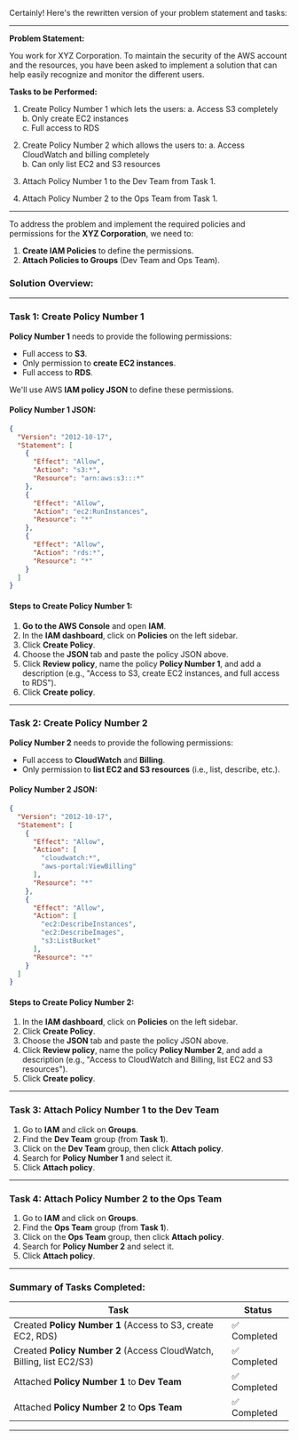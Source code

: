 Certainly! Here's the rewritten version of your problem statement and tasks:

---

**Problem Statement:**

You work for XYZ Corporation. To maintain the security of the AWS account and the resources, you have been asked to implement a solution that can help easily recognize and monitor the different users.

**Tasks to be Performed:**

1. Create Policy Number 1 which lets the users:
   a. Access S3 completely  
   b. Only create EC2 instances  
   c. Full access to RDS  

2. Create Policy Number 2 which allows the users to:
   a. Access CloudWatch and billing completely  
   b. Can only list EC2 and S3 resources  

3. Attach Policy Number 1 to the Dev Team from Task 1.

4. Attach Policy Number 2 to the Ops Team from Task 1.

---

To address the problem and implement the required policies and permissions for the **XYZ Corporation**, we need to:

1. **Create IAM Policies** to define the permissions.
2. **Attach Policies to Groups** (Dev Team and Ops Team).

### **Solution Overview:**

---

### **Task 1: Create Policy Number 1**

**Policy Number 1** needs to provide the following permissions:
- Full access to **S3**.
- Only permission to **create EC2 instances**.
- Full access to **RDS**.

We'll use AWS **IAM policy JSON** to define these permissions.

#### **Policy Number 1 JSON:**
```json
{
  "Version": "2012-10-17",
  "Statement": [
    {
      "Effect": "Allow",
      "Action": "s3:*",
      "Resource": "arn:aws:s3:::*"
    },
    {
      "Effect": "Allow",
      "Action": "ec2:RunInstances",
      "Resource": "*"
    },
    {
      "Effect": "Allow",
      "Action": "rds:*",
      "Resource": "*"
    }
  ]
}
```

#### **Steps to Create Policy Number 1:**
1. **Go to the AWS Console** and open **IAM**.
2. In the **IAM dashboard**, click on **Policies** on the left sidebar.
3. Click **Create Policy**.
4. Choose the **JSON** tab and paste the policy JSON above.
5. Click **Review policy**, name the policy **Policy Number 1**, and add a description (e.g., "Access to S3, create EC2 instances, and full access to RDS").
6. Click **Create policy**.

---

### **Task 2: Create Policy Number 2**

**Policy Number 2** needs to provide the following permissions:
- Full access to **CloudWatch** and **Billing**.
- Only permission to **list EC2 and S3 resources** (i.e., list, describe, etc.).

#### **Policy Number 2 JSON:**
```json
{
  "Version": "2012-10-17",
  "Statement": [
    {
      "Effect": "Allow",
      "Action": [
        "cloudwatch:*",
        "aws-portal:ViewBilling"
      ],
      "Resource": "*"
    },
    {
      "Effect": "Allow",
      "Action": [
        "ec2:DescribeInstances",
        "ec2:DescribeImages",
        "s3:ListBucket"
      ],
      "Resource": "*"
    }
  ]
}
```

#### **Steps to Create Policy Number 2:**
1. In the **IAM dashboard**, click on **Policies** on the left sidebar.
2. Click **Create Policy**.
3. Choose the **JSON** tab and paste the policy JSON above.
4. Click **Review policy**, name the policy **Policy Number 2**, and add a description (e.g., "Access to CloudWatch and Billing, list EC2 and S3 resources").
5. Click **Create policy**.

---

### **Task 3: Attach Policy Number 1 to the Dev Team**

1. Go to **IAM** and click on **Groups**.
2. Find the **Dev Team** group (from **Task 1**).
3. Click on the **Dev Team** group, then click **Attach policy**.
4. Search for **Policy Number 1** and select it.
5. Click **Attach policy**.

---

### **Task 4: Attach Policy Number 2 to the Ops Team**

1. Go to **IAM** and click on **Groups**.
2. Find the **Ops Team** group (from **Task 1**).
3. Click on the **Ops Team** group, then click **Attach policy**.
4. Search for **Policy Number 2** and select it.
5. Click **Attach policy**.

---

### **Summary of Tasks Completed:**

| Task                                                        | Status       |
|-------------------------------------------------------------|--------------|
| Created **Policy Number 1** (Access to S3, create EC2, RDS) | ✅ Completed |
| Created **Policy Number 2** (Access CloudWatch, Billing, list EC2/S3) | ✅ Completed |
| Attached **Policy Number 1** to **Dev Team**                | ✅ Completed |
| Attached **Policy Number 2** to **Ops Team**                | ✅ Completed |

---
